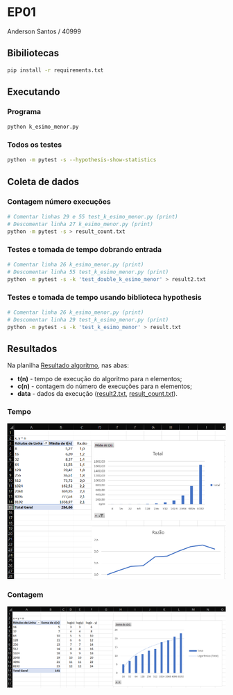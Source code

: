 # EP01

Anderson Santos / 40999

## Bibiliotecas

```bash
pip install -r requirements.txt
```

## Executando

### Programa

```bash
python k_esimo_menor.py
```

### Todos os testes

```bash
python -m pytest -s --hypothesis-show-statistics
```

## Coleta de dados

### Contagem número execuções

```bash
# Comentar linhas 29 e 55 test_k_esimo_menor.py (print)
# Descomentar linha 27 k_esimo_menor.py (print)
python -m pytest -s > result_count.txt
```

### Testes e tomada de tempo dobrando entrada

```bash
# Comentar linha 26 k_esimo_menor.py (print)
# Descomentar linha 55 test_k_esimo_menor.py (print)
python -m pytest -s -k 'test_double_k_esimo_menor' > result2.txt
```

### Testes e tomada de tempo usando biblioteca hypothesis

```bash
# Comentar linha 26 k_esimo_menor.py (print)
# Descomentar linha 29 test_k_esimo_menor.py (print)
python -m pytest -s -k 'test_k_esimo_menor' > result.txt
```

## Resultados

Na planilha [Resultado algoritmo](result_algo.xlsx), nas abas:

- **t(n)** - tempo de execução do algoritmo para n elementos;
- **c(n)** - contagem do número de execuções para n elementos;
- **data** - dados da execução ([result2.txt](result2.txt), [result_count.txt](result_count.txt)).

### Tempo

![tempo](t_n.png)

### Contagem

![contagem](c_n.png)
